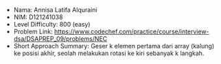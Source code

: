 - Nama: Annisa Latifa Alquraini
- NIM: D121241038
- Level Difficulty: 800 (easy)
- Problem Link: https://www.codechef.com/practice/course/interview-dsa/DSAPREP_09/problems/NEC
- Short Approach Summary: Geser k elemen pertama dari array (kalung) ke posisi akhir, seolah melakukan rotasi ke kiri sebanyak k langkah.
